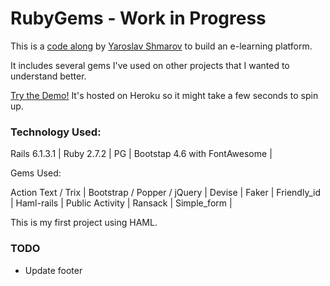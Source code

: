 # RubyGems - Work in Progress

This is a [code along](https://www.udemy.com/course/ruby-on-rails-6-learn-20-gems-build-an-e-learning-platform) by [Yaroslav Shmarov](https://github.com/yshmarov) to build an e-learning platform.

It includes several gems I've used on other projects that I wanted to understand better.

[Try the Demo!](https://laurie-rubygems.herokuapp.com/ ) It's hosted on Heroku so it might take a few seconds to spin up.

### Technology Used:

Rails 6.1.3.1 | 
Ruby 2.7.2 | 
PG | 
Bootstap 4.6 with FontAwesome | 

Gems Used:

Action Text / Trix | 
Bootstrap / Popper / jQuery | 
Devise | 
Faker | 
Friendly_id | 
Haml-rails | 
Public Activity | 
Ransack | 
Simple_form | 

This is my first project using HAML.

### TODO
- Update footer